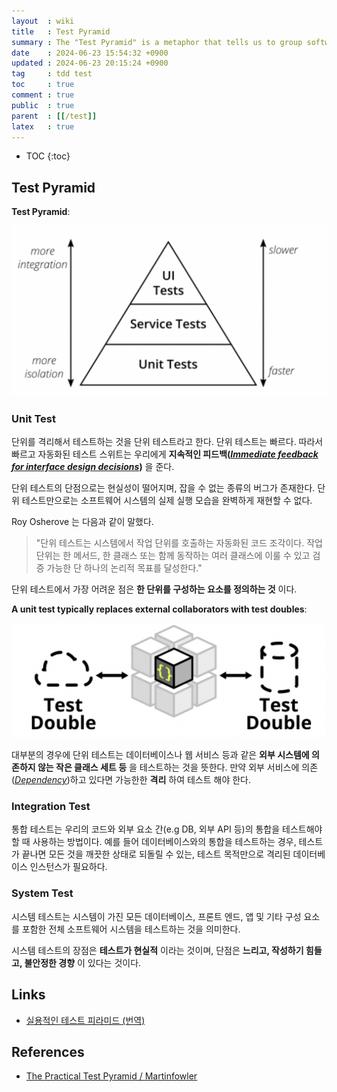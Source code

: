 ```yaml
---
layout  : wiki
title   : Test Pyramid
summary : The "Test Pyramid" is a metaphor that tells us to group software tests into buckets of different granularity
date    : 2024-06-23 15:54:32 +0900
updated : 2024-06-23 20:15:24 +0900
tag     : tdd test
toc     : true
comment : true
public  : true
parent  : [[/test]]
latex   : true
---
```

* TOC
{:toc}

## Test Pyramid

__Test Pyramid__:

![](/resource/wiki/test-the-practical-test-pyramid/tesy-pyramid.png)

### Unit Test

단위를 격리해서 테스트하는 것을 단위 테스트라고 한다. 단위 테스트는 빠르다. 따라서 빠르고 자동화된 테스트 스위트는 우리에게 __지속적인 피드백(_[Immediate feedback for interface design decisions](https://baekjungho.github.io/wiki/tdd/tdd-interface-design-decisions/)_)__ 을 준다.

단위 테스트의 단점으로는 현실성이 떨어지며, 잡을 수 없는 종류의 버그가 존재한다. 단위 테스트만으로는 소프트웨어 시스템의 실제 실행 모습을 완벽하게 재현할 수 없다.

Roy Osherove 는 다음과 같이 말했다.

> "단위 테스트는 시스템에서 작업 단위를 호출하는 자동화된 코드 조각이다. 작업 단위는 한 메서드, 한 클래스 또는 함께 동작하는 여러 클래스에 이룰 수 있고 검증 가능한 단 하나의 논리적 목표를 달성한다."

단위 테스트에서 가장 어려운 점은 __한 단위를 구성하는 요소를 정의하는 것__ 이다.

__A unit test typically replaces external collaborators with test doubles__:

![](/resource/wiki/test-the-practical-test-pyramid/test-double.png)

대부분의 경우에 단위 테스트는 데이터베이스나 웹 서비스 등과 같은 __외부 시스템에 의존하지 않는 작은 클래스 세트 등__ 을 테스트하는 것을 뜻한다.
만약 외부 서비스에 의존(_[Dependency](https://en.wikipedia.org/wiki/Dependency)_)하고 있다면 가능한한 __격리__ 하여 테스트 해야 한다.

### Integration Test

통합 테스트는 우리의 코드와 외부 요소 간(e.g DB, 외부 API 등)의 통합을 테스트해야할 때 사용하는 방법이다.
예를 들어 데이터베이스와의 통합을 테스트하는 경우, 테스트가 끝나면 모든 것을 깨끗한 상태로 되돌릴 수 있는, 테스트 목적만으로 격리된 데이터베이스 인스턴스가 필요하다.

### System Test

시스템 테스트는 시스템이 가진 모든 데이터베이스, 프론트 엔드, 앱 및 기타 구성 요소를 포함한 전체 소프트웨어 시스템을 테스트하는 것을 의미한다.

시스템 테스트의 장점은 __테스트가 현실적__ 이라는 것이며, 단점은 __느리고, 작성하기 힘들고, 불안정한 경향__ 이 있다는 것이다.

## Links

- [실용적인 테스트 피라미드 (번역)](https://www.integer.blog/practical-test-pyramid/)

## References

- [The Practical Test Pyramid / Martinfowler](https://martinfowler.com/articles/practical-test-pyramid.html)
